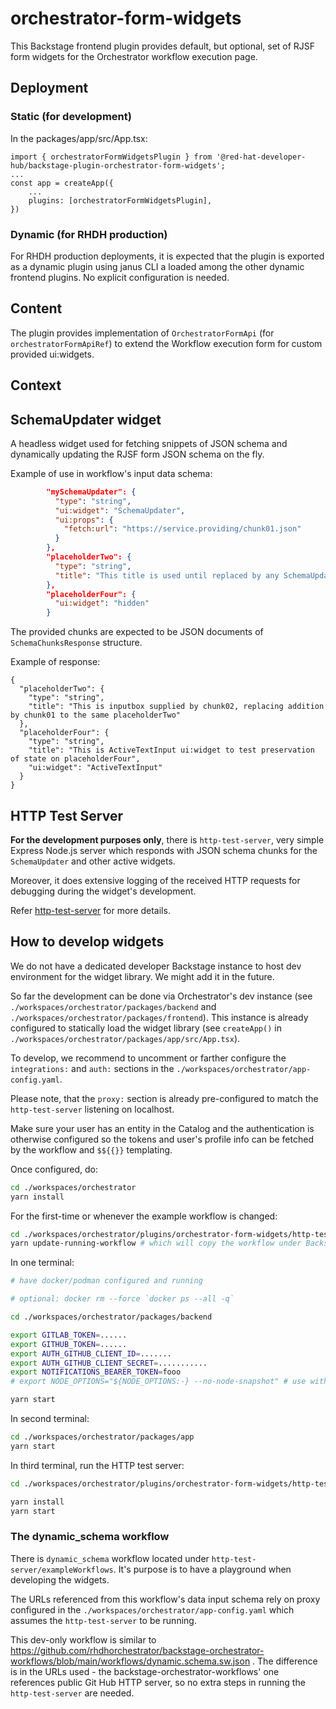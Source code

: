 # orchestrator-form-widgets

This Backstage frontend plugin provides default, but optional, set of RJSF form widgets for the Orchestrator workflow execution page.

## Deployment

### Static (for development)

In the packages/app/src/App.tsx:

```
import { orchestratorFormWidgetsPlugin } from '@red-hat-developer-hub/backstage-plugin-orchestrator-form-widgets';
...
const app = createApp({
    ...
    plugins: [orchestratorFormWidgetsPlugin],
})
```

### Dynamic (for RHDH production)

For RHDH production deployments, it is expected that the plugin is exported as a dynamic plugin using janus CLI a loaded among the other dynamic frontend plugins.
No explicit configuration is needed.

## Content

The plugin provides implementation of `OrchestratorFormApi` (for `orchestratorFormApiRef`) to extend the Workflow execution form for custom provided ui:widgets.

## Context

## SchemaUpdater widget

A headless widget used for fetching snippets of JSON schema and dynamically updating the RJSF form JSON schema on the fly.

Example of use in workflow's input data schema:

```json
        "mySchemaUpdater": {
          "type": "string",
          "ui:widget": "SchemaUpdater",
          "ui:props": {
            "fetch:url": "https://service.providing/chunk01.json"
          }
        },
        "placeholderTwo": {
          "type": "string",
          "title": "This title is used until replaced by any SchemaUpdater"
        },
        "placeholderFour": {
          "ui:widget": "hidden"
        }
```

The provided chunks are expected to be JSON documents of `SchemaChunksResponse` structure.

Example of response:

```
{
  "placeholderTwo": {
    "type": "string",
    "title": "This is inputbox supplied by chunk02, replacing addition by chunk01 to the same placeholderTwo"
  },
  "placeholderFour": {
    "type": "string",
    "title": "This is ActiveTextInput ui:widget to test preservation of state on placeholderFour",
    "ui:widget": "ActiveTextInput"
  }
}
```

## HTTP Test Server

**For the development purposes only**, there is `http-test-server`, very simple Express Node.js server which responds with JSON schema chunks for the `SchemaUpdater` and other active widgets.

Moreover, it does extensive logging of the received HTTP requests for debugging during the widget's development.

Refer [http-test-server](./http-test-server/README.md) for more details.

## How to develop widgets

We do not have a dedicated developer Backstage instance to host dev environment for the widget library. We might add it in the future.

So far the development can be done via Orchestrator's dev instance (see `./workspaces/orchestrator/packages/backend` and `./workspaces/orchestrator/packages/frontend`).
This instance is already configured to statically load the widget library (see `createApp()` in `./workspaces/orchestrator/packages/app/src/App.tsx`).

To develop, we recommend to uncomment or farther configure the `integrations:` and `auth:` sections in the `./workspaces/orchestrator/app-config.yaml`.

Please note, that the `proxy:` section is already pre-configured to match the `http-test-server` listening on localhost.

Make sure your user has an entity in the Catalog and the authentication is otherwise configured so the tokens and user's profile info can be fetched by the workflow and `$${{}}` templating.

Once configured, do:

```bash
cd ./workspaces/orchestrator
yarn install
```

For the first-time or whenever the example workflow is changed:

```bash
cd ./workspaces/orchestrator/plugins/orchestrator-form-widgets/http-test-server
yarn update-running-workflow # which will copy the workflow under Backstage backend cache
```

In one terminal:

```bash
# have docker/podman configured and running

# optional: docker rm --force `docker ps --all -q`

cd ./workspaces/orchestrator/packages/backend

export GITLAB_TOKEN=......
export GITHUB_TOKEN=......
export AUTH_GITHUB_CLIENT_ID=.......
export AUTH_GITHUB_CLIENT_SECRET=...........
export NOTIFICATIONS_BEARER_TOKEN=fooo
# export NODE_OPTIONS="${NODE_OPTIONS:-} --no-node-snapshot" # use with Node 20+

yarn start
```

In second terminal:

```bash
cd ./workspaces/orchestrator/packages/app
yarn start
```

In third terminal, run the HTTP test server:

```bash
cd ./workspaces/orchestrator/plugins/orchestrator-form-widgets/http-test-server

yarn install
yarn start
```

### The dynamic_schema workflow

There is `dynamic_schema` workflow located under `http-test-server/exampleWorkflows`.
It's purpose is to have a playground when developing the widgets.

The URLs referenced from this workflow's data input schema rely on proxy configured in the `./workspaces/orchestrator/app-config.yaml` which assumes the `http-test-server` to be running.

This dev-only workflow is similar to https://github.com/rhdhorchestrator/backstage-orchestrator-workflows/blob/main/workflows/dynamic.schema.sw.json .
The difference is in the URLs used - the backstage-orchestrator-workflows' one references public Git Hub HTTP server, so no extra steps in running the `http-test-server` are needed.
